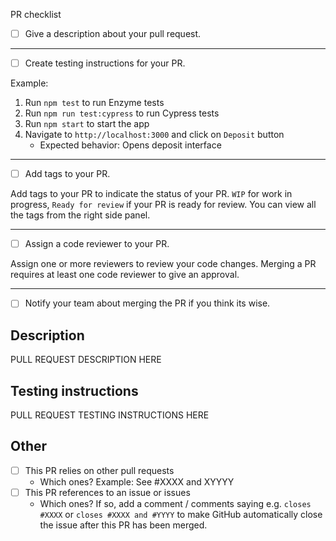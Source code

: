 PR checklist

<!-- PLEASE DO NOT REMOVE ANY CHECKBOXES -->

* [ ] Give a description about your pull request.

------
* [ ] Create testing instructions for your PR.

Example:

1. Run `npm test` to run Enzyme tests
2. Run `npm run test:cypress` to run Cypress tests
3. Run `npm start` to start the app
4. Navigate to `http://localhost:3000` and click on `Deposit` button
   - Expected behavior: Opens deposit interface

------

* [ ] Add tags to your PR. 

Add tags to your PR to indicate the status of your PR. `WIP` for work in progress, `Ready for review` if your PR is ready for review. You can view all the tags from the right side panel.

------

* [ ] Assign a code reviewer to your PR.

Assign one or more reviewers to review your code changes. Merging a PR requires at least one code reviewer to give an approval.

------

* [ ] Notify your team about merging the PR if you think its wise.

## Description

PULL REQUEST DESCRIPTION HERE

## Testing instructions

PULL REQUEST TESTING INSTRUCTIONS HERE

## Other

* [ ] This PR relies on other pull requests
    - Which ones? Example: See #XXXX and XYYYY
* [ ] This PR references to an issue or issues
    - Which ones? If so, add a comment / comments saying e.g. `closes #XXXX` or `closes #XXXX and #YYYY` to make GitHub automatically close the issue after this PR has been merged.

